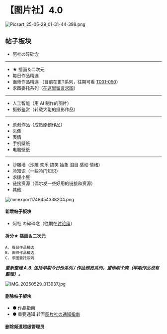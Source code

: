 # 【图片社】4.0
![Picsart_25-05-29_01-31-44-398.png](https://wp-cdn.4ce.cn/v2/pFZdEXU.png)

## 帖子板块
- 阿社の碎碎念
---
- ★ 插画＆二次元
- 每日作品精选
- 画师作品精选
（目前在更T系列，往期可看 [T001-050](https://pd.qq.com/s/11wreff01)）
- 求图委托系列（[在这里留言求图](https://pd.qq.com/s/9hu2u5l8c)）
---
- 人工智能（用 AI 制作的图片）
- 摄影鉴赏（转载大佬的摄影作品）
---
- 原创作品（成员原创作品）
- 头像
- 表情
- 手机壁纸
- 电脑壁纸
---
- 沙雕墙（沙雕 欢乐 搞笑 抽象 泪目 感动 情绪）
- 冷知识（一些冷门知识）
- 求援小屋
- 链接资源（偶尔发一些好用的链接和资源）
- 其他

![mmexport1748454338204.png](https://wp-cdn.4ce.cn/v2/Ot7kQZ8.png)

#### 新增帖子板块
- 阿社 の碎碎念（往期在[讨论组](https://pd.qq.com/s/41f6m7sl)）
#### 拆分★ 插画＆二次元
    A. 每日作品精选
    B. 画师作品精选
    C. 求图委托系列
    
***重新整理 A.B. 包括早期今日份系列 / 作品预览系列，望你刷个爽（早期作品没有整理）。***

![IMG_20250529_013937.jpg](https://wp-cdn.4ce.cn/v2/OSLf8rN.jpeg)

#### 删除帖子板块
- ● 作品指南
- ● 重要通知
转至[图片社の通知指南](https://pd.qq.com/s/d6d9i8hn0)

#### 删除频道超级管理员
